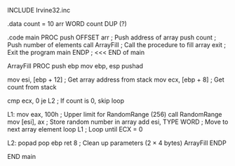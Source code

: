 INCLUDE Irvine32.inc

.data
  count = 10
  arr WORD count DUP (?)

.code
main PROC
  push OFFSET arr       ; Push address of array
  push count            ; Push number of elements
  call ArrayFill        ; Call the procedure to fill array
  exit                  ; Exit the program
main ENDP               ; <<< END of main

ArrayFill PROC
  push ebp
  mov ebp, esp
  pushad

  mov esi, [ebp + 12]   ; Get array address from stack
  mov ecx, [ebp + 8]    ; Get count from stack

  cmp ecx, 0
  je L2                 ; If count is 0, skip loop

L1:
  mov eax, 100h         ; Upper limit for RandomRange (256)
  call RandomRange
  mov [esi], ax         ; Store random number in array
  add esi, TYPE WORD    ; Move to next array element
  loop L1               ; Loop until ECX = 0

L2:
  popad
  pop ebp
  ret 8                 ; Clean up parameters (2 × 4 bytes)
ArrayFill ENDP

END main               
